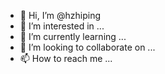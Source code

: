 - 👋 Hi, I’m @hzhiping
- 👀 I’m interested in ...
- 🌱 I’m currently learning ...
- 💞️ I’m looking to collaborate on ...
- 📫 How to reach me ...

<!---
hzhiping/hzhiping is a ✨ special ✨ repository because its `README.md` (this file) appears on your GitHub profile.
You can click the Preview link to take a look at your changes.
--->
